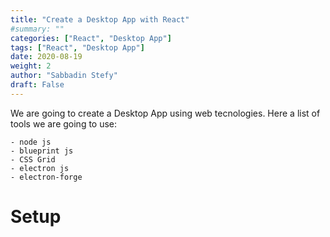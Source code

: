 ```yaml
---
title: "Create a Desktop App with React"
#summary: ""
categories: ["React", "Desktop App"]
tags: ["React", "Desktop App"]
date: 2020-08-19
weight: 2
author: "Sabbadin Stefy"
draft: False
---
```


We are going to create a Desktop App using web tecnologies. Here a list of tools we are going to use:

    - node js
    - blueprint js
    - CSS Grid
    - electron js
    - electron-forge

# Setup

